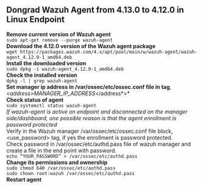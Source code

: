 ## Dongrad Wazuh Agent from 4.13.0 to 4.12.0 in Linux Endpoint
**Remove current version of Wazuh agent**<br> 
`sudo apt-get remove --purge wazuh-agent`<br>
**Download the 4.12.0 version of the Wazuh agent package**<br>
`wget https://packages.wazuh.com/4.x/apt/pool/main/w/wazuh-agent/wazuh-agent_4.12.0-1_amd64.deb`<br>
**Install the downloaded version**<br> 
`sudo dpkg -i wazuh-agent_4.12.0-1_amd64.deb`<br>
**Check the installed version**<br> 
`dpkg -l | grep wazuh-agent`<br>
**Set manager ip address in /var/ossec/etc/ossec.conf file in <server> tag**, *&lt;address&gt;MANAGER_IP_ADDRESS*&lt;/address*&gt;*<br>
**Check status of agent**<br> 
`sudo systemctl status wazuh-agent`<br>
*If wazuh-agent is active on endpoint and disconnected on the manager side/dashboard, one possible reason is that the agent enrollment is password protected*<br>
Verify in the Wazuh manager /var/ossec/etc/ossec.conf file <auth> block, <use_password> tag, if yes the enrollment is password protected.<br>
Check password in /var/ossec/etc/authd.pass file of wazuh manager and create a file in the end point with password.<br> 
`echo “YOUR_PASSWORD” > /var/ossec/etc/authd.pass`<br>
**Change its permissions and ownership**<br>
`sudo chmod 640 /var/ossec/etc/authd.pass`<br>
`sudo chown root:wazuh /var/ossec/etc/authd.pass`<br>
**Restart agent** 
